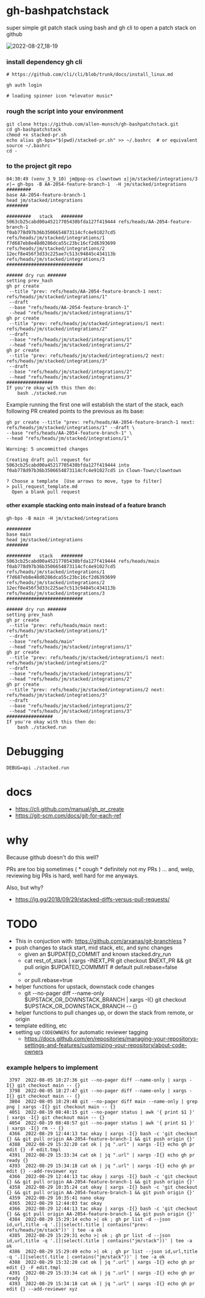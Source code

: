 # gh-bashpatchstack
super simple git patch stack using bash and gh cli to open a patch stack on github

![2022-08-27_18-19](https://user-images.githubusercontent.com/33908344/187051223-017b78cc-c35f-485a-964f-67fc6a920402.png)


### install dependency gh cli

```
# https://github.com/cli/cli/blob/trunk/docs/install_linux.md

gh auth login

# loading spinner icon *elevator music*
```

### rough the script into your environment

```
git clone https://github.com/allen-munsch/gh-bashpatchstack.git
cd gh-bashpatchstack
chmod +x stacked-pr.sh
echo alias gh-bps="$(pwd)/stacked-pr.sh" >> ~/.bashrc  # or equivalent
source ~/.bashrc
cd -
```

### to the project git repo 

```
04:30:49 (venv_3_9_10) jm@pop-os clowntown ±|jm/stacked/integrations/3 ✗|→ gh-bps -B AA-2054-feature-branch-1  -H jm/stacked/integrations
#########
base AA-2054-feature-branch-1
head jm/stacked/integrations
########

#########   stack   ########
5063cb25cabd00a45217705430bfda127f419444 refs/heads/AA-2054-feature-branch-1
f0ab778d97b36b3506654873114cfc4e91027cd5 refs/heads/jm/stacked/integrations/1
f7d687eb8e48d0286dca55c23bc16cf2d6393699 refs/heads/jm/stacked/integrations/2
12ecf8e456f3d33c225ae7c513c94845c434113b refs/heads/jm/stacked/integrations/3
############################

###### dry run #######
setting prev_hash
gh pr create 
 --title "prev: refs/heads/AA-2054-feature-branch-1 next: refs/heads/jm/stacked/integrations/1" 
 --draft 
 --base "refs/heads/AA-2054-feature-branch-1" 
 --head "refs/heads/jm/stacked/integrations/1"
gh pr create 
 --title "prev: refs/heads/jm/stacked/integrations/1 next: refs/heads/jm/stacked/integrations/2" 
 --draft 
 --base "refs/heads/jm/stacked/integrations/1" 
 --head "refs/heads/jm/stacked/integrations/2"
gh pr create 
 --title "prev: refs/heads/jm/stacked/integrations/2 next: refs/heads/jm/stacked/integrations/3" 
 --draft 
 --base "refs/heads/jm/stacked/integrations/2" 
 --head "refs/heads/jm/stacked/integrations/3"
#################
If you're okay with this then do:
    bash ./stacked.run
```

Example running the first one will establish the start of the stack, each following PR created points to the previous as its base:

```
gh pr create --title "prev: refs/heads/AA-2054-feature-branch-1 next: refs/heads/jm/stacked/integrations/1" --draft \
--base "refs/heads/AA-2054-feature-branch-1" \
--head "refs/heads/jm/stacked/integrations/1"

Warning: 5 uncommitted changes

Creating draft pull request for 5063cb25cabd00a45217705430bfda127f419444 into f0ab778d97b36b3506654873114cfc4e91027cd5 in Clown-Town/clowntown

? Choose a template  [Use arrows to move, type to filter]
> pull_request_template.md
  Open a blank pull request

```

#### other example stacking onto main instead of a feature branch

```
gh-bps -B main -H jm/stacked/integrations

#########
base main
head jm/stacked/integrations
########

#########   stack   ########
5063cb25cabd00a45217705430bfda127f419444 refs/heads/main
f0ab778d97b36b3506654873114cfc4e91027cd5 refs/heads/jm/stacked/integrations/1
f7d687eb8e48d0286dca55c23bc16cf2d6393699 refs/heads/jm/stacked/integrations/2
12ecf8e456f3d33c225ae7c513c94845c434113b refs/heads/jm/stacked/integrations/3
############################

###### dry run #######
setting prev_hash
gh pr create 
 --title "prev: refs/heads/main next: refs/heads/jm/stacked/integrations/1" 
 --draft 
 --base "refs/heads/main" 
 --head "refs/heads/jm/stacked/integrations/1"
gh pr create 
 --title "prev: refs/heads/jm/stacked/integrations/1 next: refs/heads/jm/stacked/integrations/2" 
 --draft 
 --base "refs/heads/jm/stacked/integrations/1" 
 --head "refs/heads/jm/stacked/integrations/2"
gh pr create 
 --title "prev: refs/heads/jm/stacked/integrations/2 next: refs/heads/jm/stacked/integrations/3" 
 --draft 
 --base "refs/heads/jm/stacked/integrations/2" 
 --head "refs/heads/jm/stacked/integrations/3"
#################
If you're okay with this then do:
    bash ./stacked.run
```

# Debugging

```
DEBUG=api ./stacked.run
```

# docs

- https://cli.github.com/manual/gh_pr_create
- https://git-scm.com/docs/git-for-each-ref


# why

Because github doesn't do this well?

PRs are too big sometimes ( * cough * definitely not my PRs ) ... and, welp, reviewing big PRs is hard, well hard for me anyways.

Also, but why?

- https://jg.gg/2018/09/29/stacked-diffs-versus-pull-requests/



# TODO

- This in conjuction with: https://github.com/arxanas/git-branchless ?
- push changes to stack start, mid stack, etc, and sync changes
    - given an $UPDATED_COMMIT and known stacked.dry_run
    - cat rest_of_stack | xargs -INEXT_PR git checkout $NEXT_PR && git pull origin $UPDATED_COMMMIT  # default pull.rebase=false 
    - 
    - or pull.rebase=true
- helper functions for upstack, downstack code changes
  - git --no-pager diff --name-only $UPSTACK_OR_DOWNSTACK_BRANCH | xargs -I{} git checkout $UPSTACK_OR_DOWNSTACK_BRANCH -- {}
- helper functions to pull changes up, or down the stack from remote, or origin
- template editing, etc
- setting up `CODEOWNERS` for automatic reviewer tagging
  - https://docs.github.com/en/repositories/managing-your-repositorys-settings-and-features/customizing-your-repository/about-code-owners
  


### example helpers to implement

```
 3797  2022-08-05 18:27:36 git --no-pager diff --name-only | xargs -I{} git checkout main -- {}
 3798  2022-08-05 18:27:47 git --no-pager diff --name-only | xargs -I{} git checkout main -- {}
 3804  2022-08-05 18:29:48 git --no-pager diff main --name-only | grep png | xargs -I{} git checkout main -- {}
 4051  2022-08-19 08:48:15 git --no-pager status | awk '{ print $1 }' | xargs -I{} git checkout main -- {}
 4054  2022-08-19 08:48:57 git --no-pager status | awk '{ print $1 }' | xargs -I{} rm -- {}
 4366  2022-08-29 12:44:13 tac okay | xargs -I{} bash -c 'git checkout {} && git pull origin AA-2054-feature-branch-1 && git push origin {}'
 4388  2022-08-29 15:32:20 cat ok | jq ".url" | xargs -I{} echo gh pr edit {} -F edit.tmpl
 4391  2022-08-29 15:33:34 cat ok | jq ".url" | xargs -I{} echo gh pr ready {}
 4393  2022-08-29 15:34:18 cat ok | jq ".url" | xargs -I{} echo gh pr edit {} --add-reviewer xyz
 4366  2022-08-29 12:44:13 tac okay | xargs -I{} bash -c 'git checkout {} && git pull origin AA-2054-feature-branch-1 && git push origin {}'
 4358  2022-08-29 10:35:24 cat okay | xargs -I{} bash -c 'git checkout {} && git pull origin AA-2054-feature-branch-1 && git push origin {}'
 4359  2022-08-29 10:35:41 nano okay
 4365  2022-08-29 12:44:03 tac okay
 4366  2022-08-29 12:44:13 tac okay | xargs -I{} bash -c 'git checkout {} && git pull origin AA-2054-feature-branch-1 && git push origin {}'
 4384  2022-08-29 15:29:14 echo >| ok ; gh pr list -d --json id,url,title -q '.[]|select(.title | contains("prev: refs/heads/jm/stack"))' | tee -a ok
 4385  2022-08-29 15:29:31 echo >| ok ; gh pr list -d --json id,url,title -q '.[]|select(.title | contains("jm/stack"))' | tee -a ok
 4386  2022-08-29 15:29:49 echo >| ok ; gh pr list --json id,url,title -q '.[]|select(.title | contains("jm/stack"))' | tee -a ok
 4388  2022-08-29 15:32:20 cat ok | jq ".url" | xargs -I{} echo gh pr edit {} -F edit.tmpl
 4391  2022-08-29 15:33:34 cat ok | jq ".url" | xargs -I{} echo gh pr ready {}
 4393  2022-08-29 15:34:18 cat ok | jq ".url" | xargs -I{} echo gh pr edit {} --add-reviewer xyz
```

